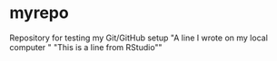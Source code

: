 # myrepo
Repository for testing my Git/GitHub setup
"A line I wrote on my local computer  " 
"This is a line from RStudio""

